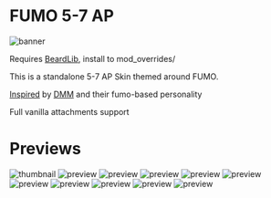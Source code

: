 # FUMO 5-7 AP
![banner](https://github.com/theokrueger-diesel-mods/pd2-skin-fumo-57/raw/master/thumbs/banner.png)

Requires [BeardLib](https://modworkshop.net/mod/14924), install to mod_overrides/

This is a standalone 5-7 AP Skin themed around FUMO.

[Inspired](https://modworkshop.net/mod/31759) by [DMM](https://modworkshop.net/user/91706) and their fumo-based personality

Full vanilla attachments support

# Previews
![thumbnail](https://github.com/theokrueger-diesel-mods/pd2-skin-fumo-57/raw/master/thumbs/thumbnail.png)
![preview](https://github.com/theokrueger-diesel-mods/pd2-skin-fumo-57/raw/master/thumbs/prv1.jpg)
![preview](https://github.com/theokrueger-diesel-mods/pd2-skin-fumo-57/raw/master/thumbs/prv2.jpg)
![preview](https://github.com/theokrueger-diesel-mods/pd2-skin-fumo-57/raw/master/thumbs/prv3.jpg)
![preview](https://github.com/theokrueger-diesel-mods/pd2-skin-fumo-57/raw/master/thumbs/prv4.jpg)
![preview](https://github.com/theokrueger-diesel-mods/pd2-skin-fumo-57/raw/master/thumbs/prv5.jpg)
![preview](https://github.com/theokrueger-diesel-mods/pd2-skin-fumo-57/raw/master/thumbs/prv6.jpg)
![preview](https://github.com/theokrueger-diesel-mods/pd2-skin-fumo-57/raw/master/thumbs/prv7.jpg)
![preview](https://github.com/theokrueger-diesel-mods/pd2-skin-fumo-57/raw/master/thumbs/prv8.jpg)
![preview](https://github.com/theokrueger-diesel-mods/pd2-skin-fumo-57/raw/master/thumbs/prv9.jpg)
![preview](https://github.com/theokrueger-diesel-mods/pd2-skin-fumo-57/raw/master/thumbs/prv10.jpg)
